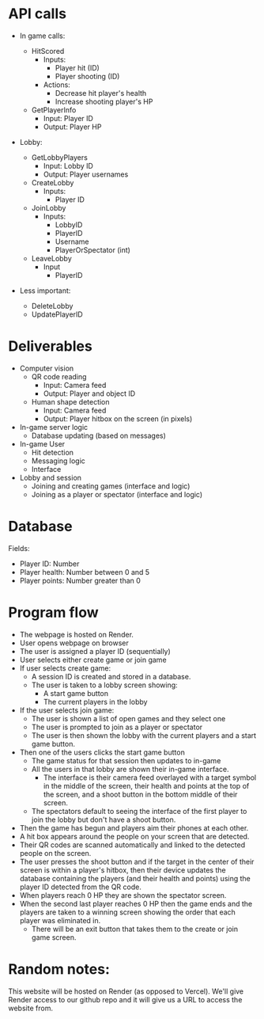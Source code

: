 # API calls
- In game calls:
    - HitScored
        - Inputs:
            - Player hit (ID)
            - Player shooting (ID)
        - Actions:
            - Decrease hit player's health
            - Increase shooting player's HP
    - GetPlayerInfo
        - Input: Player ID
        - Output: Player HP
- Lobby:
    - GetLobbyPlayers
        - Input: Lobby ID
        - Output: Player usernames
    - CreateLobby
        - Inputs:
            - Player ID
    - JoinLobby
        - Inputs:
            - LobbyID
            - PlayerID
            - Username
            - PlayerOrSpectator (int)
    - LeaveLobby
        - Input
            - PlayerID

- Less important:
    - DeleteLobby
    - UpdatePlayerID


# Deliverables
- Computer vision
    - QR code reading
        - Input: Camera feed
        - Output: Player and object ID
    - Human shape detection
        - Input: Camera feed
        - Output: Player hitbox on the screen (in pixels)   
- In-game server logic
    - Database updating (based on messages)    
- In-game User
    - Hit detection
    - Messaging logic
    - Interface
- Lobby and session
    - Joining and creating games (interface and logic)
    - Joining as a player or spectator (interface and logic)

# Database 
Fields:
- Player ID: Number
- Player health: Number between 0 and 5
- Player points: Number greater than 0

# Program flow
- The webpage is hosted on Render.
- User opens webpage on browser
- The user is assigned a player ID (sequentially)
- User selects either create game or join game
- If user selects create game:
    - A session ID is created and stored in a database.
    - The user is taken to a lobby screen showing:
        - A start game button
        - The current players in the lobby
- If the user selects join game:
    - The user is shown a list of open games and they select one
    - The user is prompted to join as a player or spectator
    - The user is then shown the lobby with the current players and a start game button.
- Then one of the users clicks the start game button
    - The game status for that session then updates to in-game
    - All the users in that lobby are shown their in-game interface.
        - The interface is their camera feed overlayed with a target symbol in the middle of the screen, their health and points at the top of the screen, and a shoot button in the bottom middle of their screen. 
    - The spectators default to seeing the interface of the first player to join the lobby but don't have a shoot button.
- Then the game has begun and players aim their phones at each other.
- A hit box appears around the people on your screen that are detected.
- Their QR codes are scanned automatically and linked to the detected people on the screen.
- The user presses the shoot button and if the target in the center of their screen is within a player's hitbox, then their device updates the database containing the players (and their health and points) using the player ID detected from the QR code.
- When players reach 0 HP they are shown the spectator screen.
- When the second last player reaches 0 HP then the game ends and the players are taken to a winning screen showing the order that each player was eliminated in.
    - There will be an exit button that takes them to the create or join game screen.


# Random notes:
This website will be hosted on Render (as opposed to Vercel). We'll give Render access to our github repo and it will give us a URL to access the website from. 